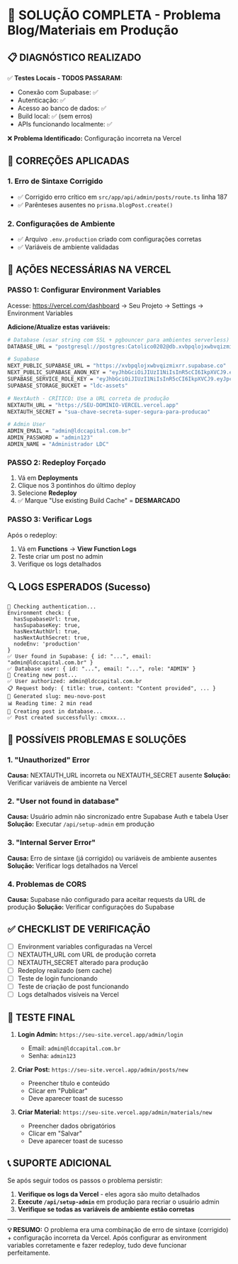 # 🚀 SOLUÇÃO COMPLETA - Problema Blog/Materiais em Produção

## 📋 DIAGNÓSTICO REALIZADO

✅ **Testes Locais - TODOS PASSARAM:**
- Conexão com Supabase: ✅
- Autenticação: ✅ 
- Acesso ao banco de dados: ✅
- Build local: ✅ (sem erros)
- APIs funcionando localmente: ✅

❌ **Problema Identificado:** Configuração incorreta na Vercel

## 🔧 CORREÇÕES APLICADAS

### 1. **Erro de Sintaxe Corrigido**
- ✅ Corrigido erro crítico em `src/app/api/admin/posts/route.ts` linha 187
- ✅ Parênteses ausentes no `prisma.blogPost.create()`

### 2. **Configurações de Ambiente**
- ✅ Arquivo `.env.production` criado com configurações corretas
- ✅ Variáveis de ambiente validadas

## 🚨 AÇÕES NECESSÁRIAS NA VERCEL

### **PASSO 1: Configurar Environment Variables**

Acesse: https://vercel.com/dashboard → Seu Projeto → Settings → Environment Variables

**Adicione/Atualize estas variáveis:**

```bash
# Database (usar string com SSL + pgbouncer para ambientes serverless)
DATABASE_URL = "postgresql://postgres:Catolico0202@db.xvbpqlojxwbvqizmixrr.supabase.co:5432/postgres?sslmode=require&pgbouncer=true&connection_limit=1"

# Supabase
NEXT_PUBLIC_SUPABASE_URL = "https://xvbpqlojxwbvqizmixrr.supabase.co"
NEXT_PUBLIC_SUPABASE_ANON_KEY = "eyJhbGciOiJIUzI1NiIsInR5cCI6IkpXVCJ9.eyJpc3MiOiJzdXBhYmFzZSIsInJlZiI6Inh2YnBxbG9qeHdidnFpem1peHJyIiwicm9sZSI6ImFub24iLCJpYXQiOjE3NTY4NjI0NzksImV4cCI6MjA3MjQzODQ3OX0.mzcB2XLAyR8cz_ohvdYA-C7ThyZJskYdSN_NuJtq7AI"
SUPABASE_SERVICE_ROLE_KEY = "eyJhbGciOiJIUzI1NiIsInR5cCI6IkpXVCJ9.eyJpc3MiOiJzdXBhYmFzZSIsInJlZiI6Inh2YnBxbG9qeHdidnFpem1peHJyIiwicm9sZSI6InNlcnZpY2Vfcm9sZSIsImlhdCI6MTc1Njg2MjQ3OSwiZXhwIjoyMDcyNDM4NDc5fQ.3jEcQ8IxZP7N9Ih-lkTSLLOduCld5nlGokZthQu-7SE"
SUPABASE_STORAGE_BUCKET = "ldc-assets"

# NextAuth - CRÍTICO: Use a URL correta de produção
NEXTAUTH_URL = "https://SEU-DOMINIO-VERCEL.vercel.app"
NEXTAUTH_SECRET = "sua-chave-secreta-super-segura-para-producao"

# Admin User
ADMIN_EMAIL = "admin@ldccapital.com.br"
ADMIN_PASSWORD = "admin123"
ADMIN_NAME = "Administrador LDC"
```

### **PASSO 2: Redeploy Forçado**

1. Vá em **Deployments**
2. Clique nos 3 pontinhos do último deploy
3. Selecione **Redeploy**
4. ✅ Marque "Use existing Build Cache" = **DESMARCADO**

### **PASSO 3: Verificar Logs**

Após o redeploy:
1. Vá em **Functions** → **View Function Logs**
2. Teste criar um post no admin
3. Verifique os logs detalhados

## 🔍 LOGS ESPERADOS (Sucesso)

```
🔐 Checking authentication...
Environment check: {
  hasSupabaseUrl: true,
  hasSupabaseKey: true,
  hasNextAuthUrl: true,
  hasNextAuthSecret: true,
  nodeEnv: 'production'
}
✅ User found in Supabase: { id: "...", email: "admin@ldccapital.com.br" }
✅ Database user: { id: "...", email: "...", role: "ADMIN" }
📝 Creating new post...
✅ User authorized: admin@ldccapital.com.br
📋 Request body: { title: true, content: "Content provided", ... }
📝 Generated slug: meu-novo-post
📊 Reading time: 2 min read
💾 Creating post in database...
✅ Post created successfully: cmxxx...
```

## 🚨 POSSÍVEIS PROBLEMAS E SOLUÇÕES

### **1. "Unauthorized" Error**
**Causa:** NEXTAUTH_URL incorreta ou NEXTAUTH_SECRET ausente
**Solução:** Verificar variáveis de ambiente na Vercel

### **2. "User not found in database"**
**Causa:** Usuário admin não sincronizado entre Supabase Auth e tabela User
**Solução:** Executar `/api/setup-admin` em produção

### **3. "Internal Server Error"**
**Causa:** Erro de sintaxe (já corrigido) ou variáveis de ambiente ausentes
**Solução:** Verificar logs detalhados na Vercel

### **4. Problemas de CORS**
**Causa:** Supabase não configurado para aceitar requests da URL de produção
**Solução:** Verificar configurações do Supabase

## ✅ CHECKLIST DE VERIFICAÇÃO

- [ ] Environment variables configuradas na Vercel
- [ ] NEXTAUTH_URL com URL de produção correta
- [ ] NEXTAUTH_SECRET alterado para produção
- [ ] Redeploy realizado (sem cache)
- [ ] Teste de login funcionando
- [ ] Teste de criação de post funcionando
- [ ] Logs detalhados visíveis na Vercel

## 🎯 TESTE FINAL

1. **Login Admin:** `https://seu-site.vercel.app/admin/login`
   - Email: `admin@ldccapital.com.br`
   - Senha: `admin123`

2. **Criar Post:** `https://seu-site.vercel.app/admin/posts/new`
   - Preencher título e conteúdo
   - Clicar em "Publicar"
   - Deve aparecer toast de sucesso

3. **Criar Material:** `https://seu-site.vercel.app/admin/materials/new`
   - Preencher dados obrigatórios
   - Clicar em "Salvar"
   - Deve aparecer toast de sucesso

## 📞 SUPORTE ADICIONAL

Se após seguir todos os passos o problema persistir:

1. **Verifique os logs da Vercel** - eles agora são muito detalhados
2. **Execute `/api/setup-admin`** em produção para recriar o usuário admin
3. **Verifique se todas as variáveis de ambiente estão corretas**

---

**💡 RESUMO:** O problema era uma combinação de erro de sintaxe (corrigido) + configuração incorreta da Vercel. Após configurar as environment variables corretamente e fazer redeploy, tudo deve funcionar perfeitamente.



















